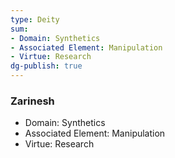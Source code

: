 ```yaml
---
type: Deity
sum:
- Domain: Synthetics
- Associated Element: Manipulation
- Virtue: Research
dg-publish: true
---
```

### Zarinesh
- Domain: Synthetics
- Associated Element: Manipulation
- Virtue: Research 